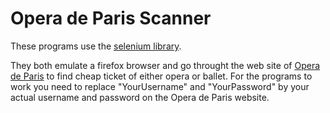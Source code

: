 
Opera de Paris Scanner
======================

These programs use the [selenium library](http://www.seleniumhq.org/).

They both emulate a firefox browser and go throught the web site of [Opera de Paris](http://www.operadeparis.fr/) to find cheap ticket of either opera or ballet.
For the programs to work you need to replace "YourUsername" and "YourPassword" by your actual username and password on the Opera de Paris website.

